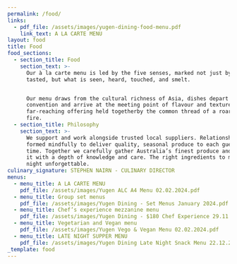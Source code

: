 ```yaml
---
permalink: /food/
links:
  - pdf_file: /assets/images/yugen-dining-food-menu.pdf
    link_text: A LA CARTE MENU
layout: food
title: Food
food_sections:
  - section_title: Food
    section_text: >-
      Our à la carte menu is led by the five senses, marked not just by what is
      tasted, but what is seen, heard, touched, and smelt.


      Our menu draws from the cultural richness of Asia, dishes depart from
      convention and arrive at the meeting point of flavour and texture. A
      far-reaching offering held togetherby the common thread of a roaring open
      fire.
  - section_title: Philosophy
    section_text: >-
      We support and work alongside trusted local suppliers. Relationships
      formed mindfully to deliver quality, seasonal produce to each guest, every
      time. Together we carefully gather Australia’s finest produce and prepare
      it with a depth of knowledge and care. The right ingredients to make a
      night unforgettable.
culinary_signature: STEPHEN NAIRN - CULINARY DIRECTOR
menus:
  - menu_title: A LA CARTE MENU
    pdf_file: /assets/images/Yugen ALC A4 Menu 02.02.2024.pdf
  - menu_title: Group set menus
    pdf_file: /assets/images/Yugen Dining - Set Menus January 2024.pdf
  - menu_title: Chef’s experience mezzanine menu
    pdf_file: /assets/images/Yugen Dining - $180 Chef Experience 29.11.2023.pdf
  - menu_title: Vegetarian and Vegan menu
    pdf_file: /assets/images/Yugen Vego & Vegan Menu 02.02.2024.pdf
  - menu_title: LATE NIGHT SUPPER MENU
    pdf_file: /assets/images/Yugen Dining Late Night Snack Menu 22.12.23.pdf
_template: food
---
```


